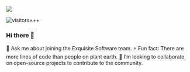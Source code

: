 <img src="https://github-readme-stats.vercel.app/api?username=sshere&show_icons=true&hide_border=true&theme=dracula&count_private=true&include_all_commits=true" />

![visitors+++](https://hits.seeyoufarm.com/api/count/incr/badge.svg?url=https%3A%2F%2Fgithub.com%2Fsshere&count_bg=%2379C83D&title_bg=%23555555&icon=&icon_color=%23E7E7E7&title=%28today%2Ftotal%29%20visitors%2B%2B%2B%20since%20Oct%2028%202020&edge_flat=false)

### Hi there 👋
💬 Ask me about joining the Exquisite Software team.
⚡ Fun fact: There are more lines of code than people on plant earth.
👯 I’m looking to collaborate on open-source projects to contribute to the community.

<!--
**sshere/sshere** is a ✨ _special_ ✨ repository because its `README.md` (this file) appears on your GitHub profile.

Here are some ideas to get you started:

- 🔭 I’m currently working on ...
- 🌱 I’m currently learning ...
- 👯 I’m looking to collaborate on ...
- 🤔 I’m looking for help with ...
- 💬 Ask me about ...
- 📫 How to reach me: ...
- 😄 Pronouns: ...
- ⚡ Fun fact: ...
-->
